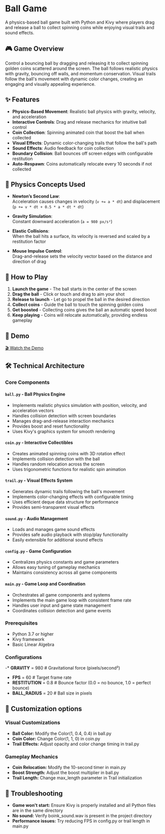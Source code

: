 # Ball Game

A physics-based ball game built with Python and Kivy where players drag and release a ball to collect spinning coins while enjoying visual trails and sound effects.

## 🎮 Game Overview

Control a bouncing ball by dragging and releasing it to collect spinning golden coins scattered around the screen. The ball follows realistic physics with gravity, bouncing off walls, and momentum conservation. Visual trails follow the ball's movement with dynamic color changes, creating an engaging and visually appealing experience.

## ✨ Features

- **Physics-Based Movement**: Realistic ball physics with gravity, velocity, and acceleration
- **Interactive Controls**: Drag and release mechanics for intuitive ball control
- **Coin Collection**: Spinning animated coin that boost the ball when collected
- **Visual Effects**: Dynamic color-changing trails that follow the ball's path
- **Sound Effects**: Audio feedback for coin collection
- **Boundary Collision**: Ball bounces off screen edges with configurable restitution
- **Auto-Respawn**: Coins automatically relocate every 10 seconds if not collected

## 🧠 Physics Concepts Used

- **Newton’s Second Law**:  
  Acceleration causes changes in velocity (`v += a * dt`) and displacement (`p += v * dt + 0.5 * a * dt * dt`)

- **Gravity Simulation**:  
  Constant downward acceleration (`a = 980 px/s²`)

- **Elastic Collisions**:  
  When the ball hits a surface, its velocity is reversed and scaled by a restitution factor

- **Mouse Impulse Control**:  
  Drag-and-release sets the velocity vector based on the distance and direction of drag

## 🎯 How to Play

1. **Launch the game** - The ball starts in the center of the screen
2. **Drag the ball** - Click or touch and drag to aim your shot
3. **Release to launch** - Let go to propel the ball in the desired direction
4. **Collect coins** - Guide the ball to touch the spinning golden coins
5. **Get boosted** - Collecting coins gives the ball an automatic speed boost
6. **Keep playing** - Coins will relocate automatically, providing endless gameplay

## 📸 Demo

[🎬 Watch the Demo](demo/demo_classic.mp4)

## 🛠️ Technical Architecture

### Core Components

#### `ball.py` - Ball Physics Engine
- Implements realistic physics simulation with position, velocity, and acceleration vectors
- Handles collision detection with screen boundaries
- Manages drag-and-release interaction mechanics
- Provides boost and reset functionality
- Uses Kivy's graphics system for smooth rendering

#### `coin.py` - Interactive Collectibles
- Creates animated spinning coins with 3D rotation effect
- Implements collision detection with the ball
- Handles random relocation across the screen
- Uses trigonometric functions for realistic spin animation

#### `trail.py` - Visual Effects System
- Generates dynamic trails following the ball's movement
- Implements color-changing effects with configurable timing
- Uses efficient deque data structure for performance
- Provides semi-transparent visual effects

#### `sound.py` - Audio Management
- Loads and manages game sound effects
- Provides safe audio playback with stop/play functionality
- Easily extensible for additional sound effects

#### `config.py` - Game Configuration
- Centralizes physics constants and game parameters
- Allows easy tuning of gameplay mechanics
- Maintains consistency across all game components

#### `main.py` - Game Loop and Coordination
- Orchestrates all game components and systems
- Implements the main game loop with consistent frame rate
- Handles user input and game state management
- Coordinates collision detection and game events

### Prerequisites
- Python 3.7 or higher
- Kivy framework
- Basic Linear Algebra

### Configurations
-* **GRAVITY** = 980               # Gravitational force (pixels/second²)
- **FPS** = 60                    # Target frame rate
- **RESTITUTION** = 0.8           # Bounce factor (0.0 = no bounce, 1.0 = perfect bounce)
- **BALL_RADIUS** = 20            # Ball size in pixels

## 🎨 Customization options

### Visual Customizations
- **Ball Color:** Modify the Color(1, 0.4, 0.4) in ball.py
- **Coin Color:** Change Color(1, 1, 0) in coin.py
- **Trail Effects:** Adjust opacity and color change timing in trail.py

### Gameplay Mechanics
- **Coin Relocation:** Modify the 10-second timer in main.py
- **Boost Strength:** Adjust the boost multiplier in ball.py
- **Trail Length:** Change max_length parameter in Trail initialization

## 🐛 Troubleshooting
- **Game won't start:** Ensure Kivy is properly installed and all Python files are in the same directory
- **No sound:** Verify boink_sound.wav is present in the project directory
- **Performance issues:** Try reducing FPS in config.py or trail length in main.py
